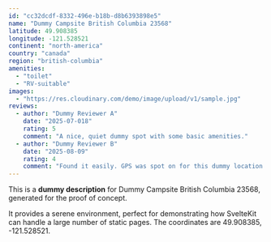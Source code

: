 ```yaml
---
id: "cc32dcdf-8332-496e-b18b-d8b6393898e5"
name: "Dummy Campsite British Columbia 23568"
latitude: 49.908385
longitude: -121.528521
continent: "north-america"
country: "canada"
region: "british-columbia"
amenities:
  - "toilet"
  - "RV-suitable"
images:
  - "https://res.cloudinary.com/demo/image/upload/v1/sample.jpg"
reviews:
  - author: "Dummy Reviewer A"
    date: "2025-07-018"
    rating: 5
    comment: "A nice, quiet dummy spot with some basic amenities."
  - author: "Dummy Reviewer B"
    date: "2025-08-09"
    rating: 4
    comment: "Found it easily. GPS was spot on for this dummy location."
---
```


This is a **dummy description** for Dummy Campsite British Columbia 23568, generated for the proof of concept.

It provides a serene environment, perfect for demonstrating how SvelteKit can handle a large number of static pages. The coordinates are 49.908385, -121.528521.

